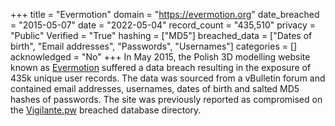 +++
title = "Evermotion"
domain = "https://evermotion.org"
date_breached = "2015-05-07"
date = "2022-05-04"
record_count = "435,510"
privacy = "Public"
Verified = "True"
hashing = ["MD5"]
breached_data = ["Dates of birth", "Email addresses", "Passwords", "Usernames"]
categories = []
acknowledged = "No"
+++
In May 2015, the Polish 3D modelling website known as <a href="https://evermotion.org/" target="_blank" rel="noopener">Evermotion</a> suffered a data breach resulting in the exposure of 435k unique user records. The data was sourced from a vBulletin forum and contained email addresses, usernames, dates of birth and salted MD5 hashes of passwords. The site was previously reported as compromised on the <a href="https://vigilante.pw/" target="_blank" rel="noopener">Vigilante.pw</a> breached database directory.
